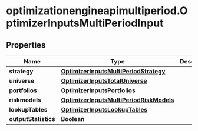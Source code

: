 # optimizationengineapimultiperiod.OptimizerInputsMultiPeriodInput

## Properties

Name | Type | Description | Notes
------------ | ------------- | ------------- | -------------
**strategy** | [**OptimizerInputsMultiPeriodStrategy**](OptimizerInputsMultiPeriodStrategy.md) |  | [optional] 
**universe** | [**OptimizerInputsTotalUniverse**](OptimizerInputsTotalUniverse.md) |  | [optional] 
**portfolios** | [**OptimizerInputsPortfolios**](OptimizerInputsPortfolios.md) |  | [optional] 
**riskmodels** | [**OptimizerInputsMultiPeriodRiskModels**](OptimizerInputsMultiPeriodRiskModels.md) |  | [optional] 
**lookupTables** | [**OptimizerInputsLookupTables**](OptimizerInputsLookupTables.md) |  | [optional] 
**outputStatistics** | **Boolean** |  | [optional] 


